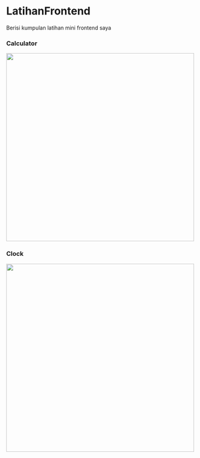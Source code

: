# LatihanFrontend
Berisi kumpulan latihan mini frontend saya
### Calculator 
<img src="https://user-images.githubusercontent.com/53275414/153339223-18e46d11-d111-484e-9294-5cdd2d4ed045.png" width="500px">

### Clock
<img src="https://user-images.githubusercontent.com/53275414/153714004-1c271894-a0d3-4083-ba37-267c7d9aded4.png" width="500px">
